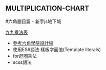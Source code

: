 ## MULTIPLICATION-CHART

 #六角題目篇 - 新手js地下城
 
  [九九乘法表](https://shikai1997.github.io/MULTIPLICATION-CHART/)
 
 * [參考六角學院設計稿](https://xd.adobe.com/spec/256981fc-ef65-4d9b-773c-45d8ef0353c6-5358/screen/50fba855-bde7-4771-b73c-3fd839418cf0/multiplication-chart/)
 * 使用ES6語法 樣板字面值(Template literals)
 * for迴圈乘法
 * scss語法
